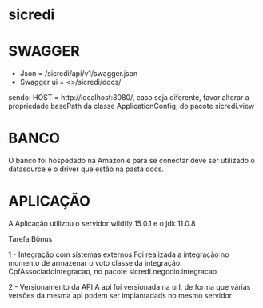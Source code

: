 # sicredi

# SWAGGER

* Json = /sicredi/api/v1/swagger.json
* Swagger ui = <<HOST>>/sicredi/docs/
  
 sendo: HOST = http://localhost:8080/, caso seja diferente, favor alterar a propriedade basePath da classe ApplicationConfig, do pacote sicredi.view
 
 # BANCO
 
 O banco foi hospedado na Amazon e para se conectar deve ser utilizado o datasource e o driver que estão na pasta docs.
 
 # APLICAÇÃO
 
A Aplicação utilizou o servidor wildfly 15.0.1 e o jdk 11.0.8

Tarefa Bônus

1 - Integração com sistemas externos
Foi realizada a integração no momento de armazenar o voto
classe da integração: CpfAssociadoIntegracao, no pacote sicredi.negocio.integracao

2 - Versionamento da API 
A api foi versionada na url, de forma que várias versões da mesma api podem ser implantadads no mesmo servidor
 

 
 
